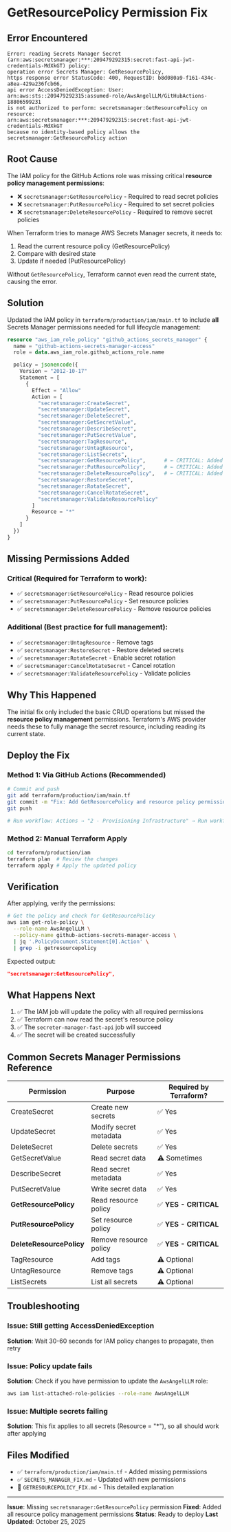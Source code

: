 # GetResourcePolicy Permission Fix

## Error Encountered
```
Error: reading Secrets Manager Secret (arn:aws:secretsmanager:***:209479292315:secret:fast-api-jwt-credentials-MdXkGT) policy:
operation error Secrets Manager: GetResourcePolicy,
https response error StatusCode: 400, RequestID: b8d080a9-f161-434c-a8ea-429a236fcb66,
api error AccessDeniedException: User: arn:aws:sts::209479292315:assumed-role/AwsAngelLLM/GitHubActions-18806599231
is not authorized to perform: secretsmanager:GetResourcePolicy on resource:
arn:aws:secretsmanager:***:209479292315:secret:fast-api-jwt-credentials-MdXkGT
because no identity-based policy allows the secretsmanager:GetResourcePolicy action
```

## Root Cause
The IAM policy for the GitHub Actions role was missing critical **resource policy management permissions**:
- ❌ `secretsmanager:GetResourcePolicy` - Required to read secret policies
- ❌ `secretsmanager:PutResourcePolicy` - Required to set secret policies
- ❌ `secretsmanager:DeleteResourcePolicy` - Required to remove secret policies

When Terraform tries to manage AWS Secrets Manager secrets, it needs to:
1. Read the current resource policy (GetResourcePolicy)
2. Compare with desired state
3. Update if needed (PutResourcePolicy)

Without `GetResourcePolicy`, Terraform cannot even read the current state, causing the error.

## Solution
Updated the IAM policy in `terraform/production/iam/main.tf` to include **all** Secrets Manager permissions needed for full lifecycle management:

```terraform
resource "aws_iam_role_policy" "github_actions_secrets_manager" {
  name = "github-actions-secrets-manager-access"
  role = data.aws_iam_role.github_actions_role.name

  policy = jsonencode({
    Version = "2012-10-17"
    Statement = [
      {
        Effect = "Allow"
        Action = [
          "secretsmanager:CreateSecret",
          "secretsmanager:UpdateSecret",
          "secretsmanager:DeleteSecret",
          "secretsmanager:GetSecretValue",
          "secretsmanager:DescribeSecret",
          "secretsmanager:PutSecretValue",
          "secretsmanager:TagResource",
          "secretsmanager:UntagResource",
          "secretsmanager:ListSecrets",
          "secretsmanager:GetResourcePolicy",      # ← CRITICAL: Added
          "secretsmanager:PutResourcePolicy",      # ← CRITICAL: Added
          "secretsmanager:DeleteResourcePolicy",   # ← CRITICAL: Added
          "secretsmanager:RestoreSecret",
          "secretsmanager:RotateSecret",
          "secretsmanager:CancelRotateSecret",
          "secretsmanager:ValidateResourcePolicy"
        ]
        Resource = "*"
      }
    ]
  })
}
```

## Missing Permissions Added

### Critical (Required for Terraform to work):
- ✅ `secretsmanager:GetResourcePolicy` - Read resource policies
- ✅ `secretsmanager:PutResourcePolicy` - Set resource policies
- ✅ `secretsmanager:DeleteResourcePolicy` - Remove resource policies

### Additional (Best practice for full management):
- ✅ `secretsmanager:UntagResource` - Remove tags
- ✅ `secretsmanager:RestoreSecret` - Restore deleted secrets
- ✅ `secretsmanager:RotateSecret` - Enable secret rotation
- ✅ `secretsmanager:CancelRotateSecret` - Cancel rotation
- ✅ `secretsmanager:ValidateResourcePolicy` - Validate policies

## Why This Happened
The initial fix only included the basic CRUD operations but missed the **resource policy management** permissions. Terraform's AWS provider needs these to fully manage the secret resource, including reading its current state.

## Deploy the Fix

### Method 1: Via GitHub Actions (Recommended)
```bash
# Commit and push
git add terraform/production/iam/main.tf
git commit -m "Fix: Add GetResourcePolicy and resource policy permissions to GitHub Actions role"
git push

# Run workflow: Actions → "2 - Provisioning Infrastructure" → Run workflow
```

### Method 2: Manual Terraform Apply
```bash
cd terraform/production/iam
terraform plan  # Review the changes
terraform apply # Apply the updated policy
```

## Verification

After applying, verify the permissions:

```bash
# Get the policy and check for GetResourcePolicy
aws iam get-role-policy \
  --role-name AwsAngelLLM \
  --policy-name github-actions-secrets-manager-access \
  | jq '.PolicyDocument.Statement[0].Action' \
  | grep -i getresourcepolicy
```

Expected output:
```json
"secretsmanager:GetResourcePolicy",
```

## What Happens Next

1. ✅ The IAM job will update the policy with all required permissions
2. ✅ Terraform can now read the secret's resource policy
3. ✅ The `secreter-manager-fast-api` job will succeed
4. ✅ The secret will be created successfully

## Common Secrets Manager Permissions Reference

| Permission | Purpose | Required by Terraform? |
|-----------|---------|----------------------|
| CreateSecret | Create new secrets | ✅ Yes |
| UpdateSecret | Modify secret metadata | ✅ Yes |
| DeleteSecret | Delete secrets | ✅ Yes |
| GetSecretValue | Read secret data | ⚠️ Sometimes |
| DescribeSecret | Read secret metadata | ✅ Yes |
| PutSecretValue | Write secret data | ✅ Yes |
| **GetResourcePolicy** | Read resource policy | ✅ **YES - CRITICAL** |
| **PutResourcePolicy** | Set resource policy | ✅ **YES - CRITICAL** |
| **DeleteResourcePolicy** | Remove resource policy | ✅ **YES - CRITICAL** |
| TagResource | Add tags | ⚠️ Optional |
| UntagResource | Remove tags | ⚠️ Optional |
| ListSecrets | List all secrets | ⚠️ Optional |

## Troubleshooting

### Issue: Still getting AccessDeniedException
**Solution**: Wait 30-60 seconds for IAM policy changes to propagate, then retry

### Issue: Policy update fails
**Solution**: Check if you have permission to update the `AwsAngelLLM` role:
```bash
aws iam list-attached-role-policies --role-name AwsAngelLLM
```

### Issue: Multiple secrets failing
**Solution**: This fix applies to all secrets (Resource = "*"), so all should work after applying

## Files Modified
- ✅ `terraform/production/iam/main.tf` - Added missing permissions
- ✅ `SECRETS_MANAGER_FIX.md` - Updated with new permissions
- 📄 `GETRESOURCEPOLICY_FIX.md` - This detailed explanation

---
**Issue**: Missing `secretsmanager:GetResourcePolicy` permission
**Fixed**: Added all resource policy management permissions
**Status**: Ready to deploy
**Last Updated**: October 25, 2025
